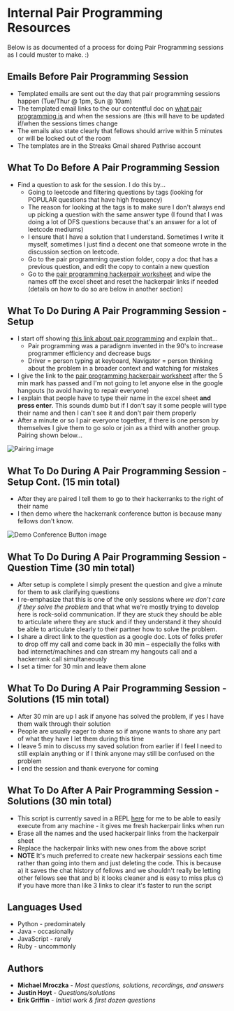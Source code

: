 # Internal Pair Programming Resources

Below is as documented of a process for doing Pair Programming sessions as I could muster to make. :) 

## Emails Before Pair Programming Session

* Templated emails are sent out the day that pair programming sessions happen (Tue/Thur @ 1pm, Sun @ 10am)
* The templated email links to the our contentful doc on [what pair programming is](https://fellows.pathrise.com/knowledge/guides/what-is-pair-programming) and when the sessions are (this will have to be updated if/when the sessions times change
* The emails also state clearly that fellows should arrive within 5 minutes or will be locked out of the room
* The templates are in the Streaks Gmail shared Pathrise account

## What To Do Before A Pair Programming Session
* Find a question to ask for the session. I do this by...
  * Going to leetcode and filtering questions by tags (looking for POPULAR questions that have high frequency)
  * The reason for looking at the tags is to make sure I don't always end up picking a question with the same answer type (I found that I was doing a lot of DFS questions because that's an answer for a lot of leetcode mediums)
  * I ensure that I have a solution that I understand. Sometimes I write it myself, sometimes I just find a decent one that someone wrote in the discussion section on leetcode.
  * Go to the pair programming question folder, copy a doc that has a previous question, and edit the copy to contain a new question
  * Go to the [pair programming hackerpair worksheet](https://docs.google.com/spreadsheets/d/1s5CFJVw-wMcHUDaSYzeD6npqdC-2mUJhBlR4atHR7Ks/edit#gid=0) and wipe the names off the excel sheet and reset the hackerpair links if needed (details on how to do so are below in another section)
  

## What To Do During A Pair Programming Session - Setup
* I start off showing [this link about pair programming](https://www.agilealliance.org/glossary/pairing/) and explain that...
  * Pair programming was a paradignm invented in the 90's to increase programmer efficiency and decrease bugs
  * Driver = person typing at keyboard, Navigator = person thinking about the problem in a broader context and watching for mistakes
* I give the link to the [pair programming hackerpair worksheet](https://docs.google.com/spreadsheets/d/1s5CFJVw-wMcHUDaSYzeD6npqdC-2mUJhBlR4atHR7Ks/edit#gid=0) after the 5 min mark has passed and I'm not going to let anyone else in the google hangouts (to avoid having to repair everyone)
* I explain that people have to type their name in the excel sheet **and press enter**. This sounds dumb but if I don't say it some people will type their name and then I can't see it and don't pair them properly
* After a minute or so I pair everyone together, if there is one person by themselves I give them to go solo or join as a third with another group. Pairing shown below...


![Pairing image](https://i.imgur.com/YIUfYcu.png)

## What To Do During A Pair Programming Session - Setup Cont. (15 min total)
* After they are paired I tell them to go to their hackerranks to the right of their name
* I then demo where the hackerrank conference button is because many fellows don't know.

![Demo Conference Button image](https://i.imgur.com/PspLQES.png)

## What To Do During A Pair Programming Session - Question Time (30 min total)
* After setup is complete I simply present the question and give a minute for them to ask clarifying questions
* I re-emphasize that this is one of the only sessions where *we don't care if they solve the problem* and that what we're mostly trying to develop here is rock-solid communication. If they are stuck they should be able to articulate where they are stuck and if they understand it they should be able to articulate clearly to their partner how to solve the problem.
* I share a direct link to the question as a google doc. Lots of folks prefer to drop off my call and come back in 30 min – especially the folks with bad internet/machines and can stream my hangouts call and a hackerrank call simultaneously
* I set a timer for 30 min and leave them alone

## What To Do During A Pair Programming Session - Solutions (15 min total)
* After 30 min are up I ask if anyone has solved the problem, if yes I have them walk through their solution
* People are usually eager to share so if anyone wants to share any part of what they have I let them during this time
* I leave 5 min to discuss my saved solution from earlier if I feel I need to still explain anything or if I think anyone may still be confused on the problem
* I end the session and thank everyone for coming

## What To Do After A Pair Programming Session - Solutions (30 min total)
* This script is currently saved in a REPL [here](https://repl.it/repls/EmbarrassedMedicalSeahorse) for me to be able to easily execute from any machine - it gives me fresh hackerpair links when run
* Erase all the names and the used hackerpair links from the hackerpair sheet
* Replace the hackerpair links with new ones from the above script
* **NOTE** It's much preferred to create new hackerpair sessions each time rather than going into them and just deleting the code. This is because a) it saves the chat history of fellows and we shouldn't really be letting other fellows see that and b) it looks cleaner and is easy to miss plus c) if you have more than like 3 links to clear it's faster to run the script 

## Languages Used

* Python - predominately
* Java - occasionally
* JavaScript - rarely
* Ruby - uncommonly


## Authors

* **Michael Mroczka** - *Most questions, solutions, recordings, and answers*
* **Justin Hoyt** - *Questions/solutions*
* **Erik Griffin** - *Initial work & first dozen questions*
